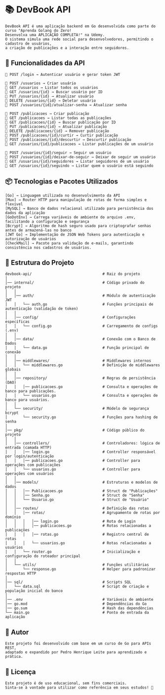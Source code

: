 # 📚 DevBook API

    DevBook API é uma aplicação backend em Go desenvolvida como parte do curso "Aprenda Golang do Zero!
    Desenvolva uma APLICAÇÃO COMPLETA!" na Udemy.
    O sistema simula uma rede social para desenvolvedores, permitindo o cadastro de usuários, 
    a criação de publicações e a interação entre seguidores.


## 📌 Funcionalidades da API

    🔑 POST /login → Autenticar usuário e gerar token JWT

    👤 POST /usuarios → Criar usuário
    👤 GET /usuarios → Listar todos os usuários
    👤 GET /usuarios/{id} → Buscar usuário por ID
    👤 PUT /usuarios/{id} → Atualizar usuário
    👤 DELETE /usuarios/{id} → Deletar usuário
    👤 POST /usuarios/{id}/atualizar-senha → Atualizar senha

    📝 POST /publicacoes → Criar publicação
    📝 GET /publicacoes → Listar todas as publicações
    📝 GET /publicacoes/{id} → Buscar publicação por ID
    📝 PUT /publicacoes/{id} → Atualizar publicação
    📝 DELETE /publicacoes/{id} → Remover publicação
    📝 POST /publicacoes/{id}/curtir → Curtir publicação
    📝 POST /publicacoes/{id}/descurtir → Descurtir publicação
    📝 GET /usuarios/{id}/publicacoes → Listar publicações de um usuário

    🤝 POST /usuarios/{id}/seguir → Seguir um usuário
    🤝 POST /usuarios/{id}/deixar-de-seguir → Deixar de seguir um usuário
    🤝 GET /usuarios/{id}/seguidores → Listar seguidores de um usuário
    🤝 GET /usuarios/{id}/seguindo → Listar quem o usuário está seguindo

## 📦 Tecnologias e Pacotes Utilizados

    [Go] → Linguagem utilizada no desenvolvimento da API
    [Mux] → Router HTTP para manipulação de rotas de forma simples e flexível
    [MySQL] → Banco de dados relacional utilizado para persistência dos dados da aplicação
    [GoDotEnv] → Carrega variáveis de ambiente do arquivo .env, facilitando a configuração e segurança
    [Bcrypt] → Algoritmo de hash seguro usado para criptografar senhas antes de armazená-las no banco
    [JWT Go] → Implementação de JSON Web Tokens para autenticação e autorização de usuários
    [CheckMail] → Pacote para validação de e-mails, garantindo consistência nos cadastros de usuários.

## 📂 Estrutura do Projeto

    devbook-api/                                # Raiz do projeto
    │
    │── internal/                               # Código privado do projeto
    │   │
    │   │── auth/                               # Módulo de autenticação JWT
    │   │   └── auth.go                         # Funções principais de autenticação (validação de token)
    │   │
    │   │── config/                             # Configurações específicas
    │   │   └── config.go                       # Carregamento de configs (.env)
    │   │
    │   │── data/                               # Conexão com o Banco de Dados
    │   │   └── data.go                         # Função principal de conexão
    │   │
    │   │── middlewares/                        # Middlewares internos
    │   │   └── middlewares.go                  # Definição de middlewares globais
    │   │
    │   │── repository/                         # Regras de persistência (DAO)
    │   │   │── publicacoes.go                  # Consulta e operações de banco para publicações.
    │   │   └── usuarios.go                     # Consulta e operações de banco para usuários.
    │   │
    │   └── security/                           # Módelo de segurança bcrypt
    │       └── security.go                     # Funções para hashing de senha
    │
    │── pkg/                                    # Código público do projeto
    │   │
    │   │── controllers/                        # Controladores: lógica de entrada (camada HTTP)
    │   │   │── login.go                        # Controller responsável por login/autenticação
    │   │   │── publicacoes.go                  # Controller para operações com publicações
    │   │   └── usuarios.go                     # Controller para operações com usuários
    │   │
    │   │── models/                             # Estruturas e modelos de dados
    │   │   │── Publicacoes.go                  # Struct de "Publicações"
    │   │   │── Senha.go                        # Struct de "Senha"
    │   │   └── Usuario.go                      # Struct de "Usuário"
    │   │
    │   │── routes/                             # Definição das rotas
    │   │   │── rotas/                          # Agrupamento de rotas por domínio
    │   │   │   │── login.go                    # Rota de Login
    │   │   │   │── publicacoes.go              # Rotas relacionadas a publicações
    │   │   │   │── rotas.go                    # Registro central de rotas
    │   │   │   └── usuarios.go                 # Rotas relacionadas a usuários
    │   │   └── router.go                       # Inicialização e configuração do roteador principal
    │   │
    │   └── utils/                              # Funções utilitárias
    │       └── response.go                     # Helper para padronizar respostas HTTP
    │
    │── sql/                                    # Scripts SQL
    │   └── data.sql                            # Script de criação e população inicial do banco
    │
    │── .env                                    # Variáveis de ambiente
    │── go.mod                                  # Dependências do Go
    │── go.sum                                  # Hash das dependências
    └── main.go                                 # Ponto de entrada da aplicação

## 📎 Autor

    Este projeto foi desenvolvido com base em um curso de Go para APIs REST,
    adaptado e expandido por Pedro Henrique Leite para aprendizado e prática.

## 📄 Licença

    Este projeto é de uso educacional, sem fins comerciais.  
    Sinta-se à vontade para utilizar como referência em seus estudos! 🚀